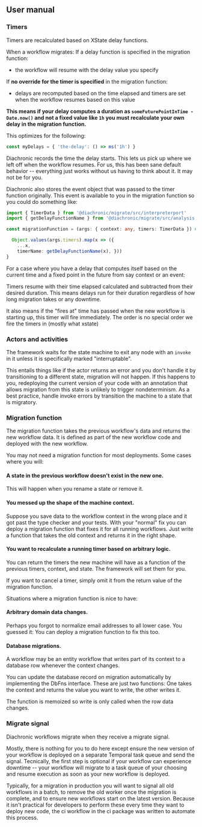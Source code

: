 ## User manual

### Timers

Timers are recalculated based on XState delay functions.

When a workflow migrates:
If a delay function is specified in the migration function:

- the workflow will resume with the delay value you specify

If **no override for the timer is specified** in the migration function:

- delays are recomputed based on the time elapsed and timers are set when the workflow resumes based on this value

**This means if your delay computes a duration as `someFuturePointInTime - Date.now()` and not a fixed
value like `1h` you must recalculate your own delay in the migration function.**

This optimizes for the following:
```typescript
const myDelays = { 'the-delay': () => ms('1h') }

```

Diachronic records the time the delay starts. This lets us pick up where we left off when the
workflow resumes. For us, this has been sane default behavior -- everything just works without us having to think
about it. It may not be for you.

Diachronic also stores the event object that was passed to the timer function originally.
This event is available to you in the migration function so you could do something like:

```typescript
import { TimerData } from '@diachronic/migrate/src/interpreterport'
import { getDelayFunctionName } from '@diachronic/migrate/src/analysis'

const migrationFunction = (args: { context: any, timers: TimerData }) => {

  Object.values(args.timers).map(x => ({ 
    ...x,
    timerName: getDelayFunctionName(x), }))
}


```


For a case where you have a 
delay that 
computes itself based on the 
current time and a fixed point in the future 
from say context or an event:

Timers resume with their time elapsed calculated and subtracted from their desired duration. This means delays
run for their duration regardless of how long migration takes or any downtime.

It also means if the "fires at" time has passed when the new workflow is starting up, this timer will fire immediately.
The order is no special order we fire the timers in (mostly what xstate)

### Actors and activities

The framework waits for the state machine to exit any node with an `invoke` in it unless it is specifically marked
"interruptable".

This entails things like if the actor returns an error and you don't handle it by transitioning to a different state,
migration will not happen. If this happens to you, redeploying the current version of your code with an
annotation that allows migration from this state is unlikely to trigger
nondeterminism. As a best practice, handle invoke errors by transition the machine to a state that is migratory.

### Migration function
The migration function takes the previous workflow's data and returns the new workflow data. It is defined as part of the new workflow code and deployed with the new workflow. 

You may not need a migration function for most deployments. Some cases where you will:

#### A state in the previous workflow doesn't exist in the new one. 
This will happen when you rename a state or remove it. 

#### You messed up the shape of the machine context. 
Suppose you save data to the workflow context in the wrong place and it got past the type checker and your tests. With your "normal" fix you can deploy a migration function that fixes it for all running workflows. Just write a function that takes the old context and returns it in the right shape. 

#### You want to recalculate a running timer based on arbitrary logic. 
You can return the timers the new machine will have as a function of the previous timers, context, and state. The framework will set them for you. 

If you want to cancel a timer, simply omit it from the return value of the migration function. 

Situations where a migration function is nice to have:

#### Arbitrary domain data changes. 
Perhaps you forgot to normalize email addresses to all lower case. You guessed it: You can deploy a migration function to fix this too. 

#### Database migrations. 
A workflow may be an entity workflow that writes part of its context to a database row whenever the context changes. 

You can update the database record on migration automatically by implementing the DbFns interface. These are just two functions: One takes the context and returns the value you want to write, the other writes it. 

The function is memoized so write is only called when the row data changes. 

### Migrate signal
Diachronic workflows migrate when they receive a migrate signal.

Mostly, there is nothing for you to do here except ensure the new version of your workflow is deployed on a separate Temporal task queue and send the signal. Tecnically, the first step is optional if your workflow can experience downtime -- your workflow will migrate to a task queue of your choosing and resume execution as soon as your new workflow is deployed. 

Typically, for a migration in production you will want to signal all old workflows in a batch, to remove the old worker once the migration is complete, and to ensure new workflows start on the latest version. Because it isn't practical for developers to perform these every time they want to deploy new code, the ci workflow in the ci package was written to automate this process. 
